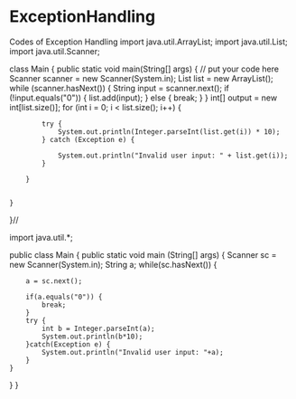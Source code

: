 # ExceptionHandling
Codes of Exception Handling
import java.util.ArrayList;
import java.util.List;
import java.util.Scanner;

class Main {
    public static void main(String[] args) {
        // put your code here
        Scanner scanner = new Scanner(System.in);
        List<String> list = new ArrayList();
        while (scanner.hasNext()) {
            String input = scanner.next();
            if (!input.equals("0")) {
                list.add(input);
            } else {
                break;
            }
        }
        int[] output = new int[list.size()];
        for (int i = 0; i < list.size(); i++) {

            try {
                System.out.println(Integer.parseInt(list.get(i)) * 10);
            } catch (Exception e) {

                System.out.println("Invalid user input: " + list.get(i));
            }

        }


    }
}//




import java.util.*;

public class Main {
    public static void main (String[] args) {
    Scanner sc = new Scanner(System.in);
    String a;
    while(sc.hasNext()) {
    	
    	a = sc.next();
    
    	if(a.equals("0")) {
    		break;
    	}
    	try {
    		int b = Integer.parseInt(a);
    		System.out.println(b*10);
    	}catch(Exception e) {
    		System.out.println("Invalid user input: "+a);
    	}
    }
    
}
}

